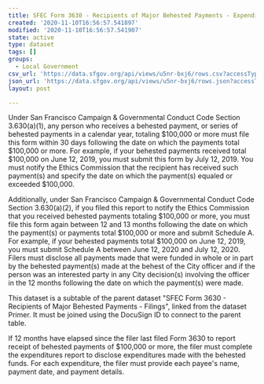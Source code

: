 ```yaml
---
title: SFEC Form 3630 - Recipients of Major Behested Payments - Expenditures
created: '2020-11-10T16:56:57.541897'
modified: '2020-11-10T16:56:57.541907'
state: active
type: dataset
tags: []
groups:
  - Local Government
csv_url: 'https://data.sfgov.org/api/views/u5nr-bxj6/rows.csv?accessType=DOWNLOAD'
json_url: 'https://data.sfgov.org/api/views/u5nr-bxj6/rows.json?accessType=DOWNLOAD'
layout: post

---
```

Under San Francisco Campaign & Governmental Conduct Code Section 3.630(a)(1), any person who receives a behested payment, or series of behested payments in a calendar year, totaling $100,000 or more must file this form within 30 days following the date on which the payments total $100,000 or more. For example, if your behested payments received total $100,000 on June 12, 2019, you must submit this form by July 12, 2019. You must notify the Ethics Commission that the recipient has received such payment(s) and specify the date on which the payment(s) equaled or exceeded $100,000.

Additionally, under San Francisco Campaign & Governmental Conduct Code Section 3.630(a)(2), if you filed this report to notify the Ethics Commission that you received behested payments totaling $100,000 or more, you must file this form again between 12 and 13 months following the date on which the payment(s) or payments total $100,000 or more and submit Schedule A. For example, if your behested payments total $100,000 on June 12, 2019, you must submit Schedule A between June 12, 2020 and July 12, 2020. Filers must disclose all payments made that were funded in whole or in part by the behested payment(s) made at the behest of the City officer and if the person was an interested party in any City decision(s) involving the officer in the 12 months following the date on which the payment(s) were made.

This dataset is a subtable of the parent dataset "SFEC Form 3630 - Recipients of Major Behested Payments - Filings", linked from the dataset Primer.  It must be joined using the DocuSign ID to connect to the parent table.

If 12 months have elapsed since the filer last filed Form 3630 to report receipt of behested payments of $100,000 or more, the filer must complete the expenditures report to disclose expenditures made with the behested funds.  For each expenditure, the filer must provide each payee's name, payment date, and payment details.

